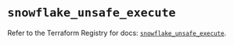 # `snowflake_unsafe_execute`

Refer to the Terraform Registry for docs: [`snowflake_unsafe_execute`](https://registry.terraform.io/providers/snowflake-labs/snowflake/0.87.1/docs/resources/unsafe_execute).
